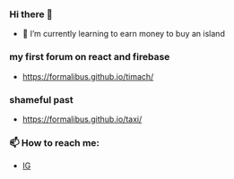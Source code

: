 ### Hi there 👋
- 🌱 I’m currently learning to earn money to buy an island

### my first forum on react and firebase
- https://formalibus.github.io/timach/
### shameful past
- https://formalibus.github.io/taxi/

### 📫 How to reach me:
- [IG](https://www.instagram.com/formalibus/)
<!--
**Formalibus/Formalibus** is a ✨ _special_ ✨ repository because its `README.md` (this file) appears on your GitHub profile.

Here are some ideas to get you started:

- 🔭 I’m currently working on ...

- 👯 I’m looking to collaborate on ...
- 🤔 I’m looking for help with ...
- 💬 Ask me about ...

- 😄 Pronouns: ...
- ⚡ Fun fact: ...
-->
